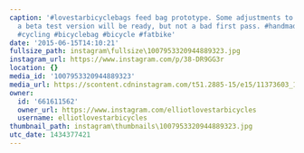 ```yaml
---
caption: '#lovestarbicyclebags feed bag prototype. Some adjustments to be made, before
  a beta test version will be ready, but not a bad first pass. #handmade #bikepacking
  #cycling #bicyclebag #bicycle #fatbike'
date: '2015-06-15T14:10:21'
fullsize_path: instagram\fullsize\1007953320944889323.jpg
instagram_url: https://www.instagram.com/p/38-DR9GG3r
location: {}
media_id: '1007953320944889323'
media_url: https://scontent.cdninstagram.com/t51.2885-15/e15/11373603_1609405715944157_1572520152_n.jpg?ig_cache_key=MTAwNzk1MzMyMDk0NDg4OTMyMw%3D%3D.2
owner:
  id: '661611562'
  owner_url: https://www.instagram.com/elliotlovestarbicycles
  username: elliotlovestarbicycles
thumbnail_path: instagram\thumbnails\1007953320944889323.jpg
utc_date: 1434377421
---
```


